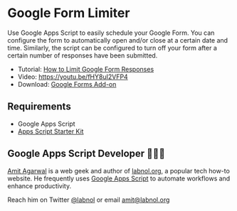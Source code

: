 # Google Form Limiter

Use Google Apps Script to easily schedule your Google Form. You can configure the form to automatically open and/or close at a certain date and time. Similarly, the script can be configured to turn off your form after a certain number of responses have been submitted.

- Tutorial: [How to Limit Google Form Responses](https://www.labnol.org/internet/schedule-google-forms/20707/)
- Video: https://youtu.be/fHY8uI2VFP4
- Download: [Google Forms Add-on](https://chrome.google.com/webstore/detail/email-notifications-for-f/acknfdkglemcidajjmehljifccmflhkm)


## Requirements

- Google Apps Script
- [Apps Script Starter Kit](https://github.com/labnol/apps-script-starter)


## Google Apps Script Developer 👨🏼‍💻

[Amit Agarwal](https://digitalinspiration.com/google-developer) is a web geek and author of [labnol.org](https://www.labnol.org/), a popular tech how-to website. He frequently uses [Google Apps Script](https://ctrlq.org/) to automate workflows and enhance productivity. 

Reach him on Twitter [@labnol](https://twitter.com/labnol) or email amit@labnol.org
